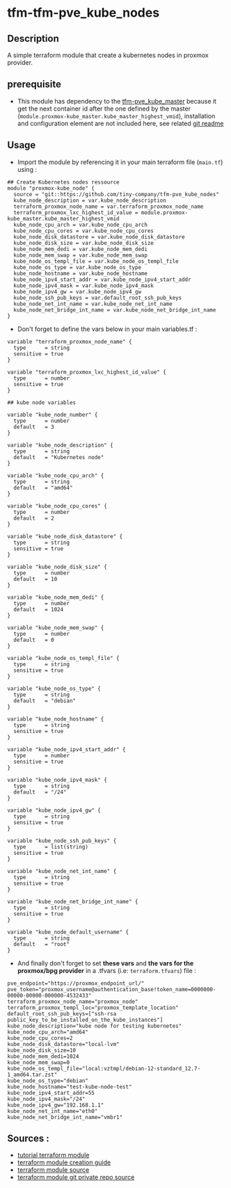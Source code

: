 # tfm-tfm-pve_kube_nodes

## Description

A simple terraform module that create a kubernetes nodes in proxmox provider.

## prerequisite

- This module has dependency to the [tfm-pve_kube_master](https://github.com/tiny-company/tfm-pve_kube_master) because it get the next container id after the one defined by the master (`module.proxmox-kube_master.kube_master_highest_vmid`), installation and configuration element are not included here, see related [git readme](https://github.com/tiny-company/tfm-pve_kube_master/blob/main/readme.md)

## Usage 

- Import the module by referencing it in your main terraform file (`main.tf`) using :
```hcl
## Create Kubernetes nodes ressource
module "proxmox-kube_node" {
  source = "git::https://github.com/tiny-company/tfm-pve_kube_nodes"
  kube_node_description = var.kube_node_description
  terraform_proxmox_node_name = var.terraform_proxmox_node_name
  terraform_proxmox_lxc_highest_id_value = module.proxmox-kube_master.kube_master_highest_vmid
  kube_node_cpu_arch = var.kube_node_cpu_arch
  kube_node_cpu_cores = var.kube_node_cpu_cores
  kube_node_disk_datastore = var.kube_node_disk_datastore
  kube_node_disk_size = var.kube_node_disk_size
  kube_node_mem_dedi = var.kube_node_mem_dedi
  kube_node_mem_swap = var.kube_node_mem_swap
  kube_node_os_templ_file = var.kube_node_os_templ_file
  kube_node_os_type = var.kube_node_os_type
  kube_node_hostname = var.kube_node_hostname
  kube_node_ipv4_start_addr = var.kube_node_ipv4_start_addr
  kube_node_ipv4_mask = var.kube_node_ipv4_mask
  kube_node_ipv4_gw = var.kube_node_ipv4_gw
  kube_node_ssh_pub_keys = var.default_root_ssh_pub_keys
  kube_node_net_int_name = var.kube_node_net_int_name
  kube_node_net_bridge_int_name = var.kube_node_net_bridge_int_name
}
```

- Don't forget to define the vars below in your main variables.tf :
```hcl
variable "terraform_proxmox_node_name" {
  type      = string
  sensitive = true
}

variable "terraform_proxmox_lxc_highest_id_value" {
  type      = number
  sensitive = true
}

## kube node variables

variable "kube_node_number" {
  type      = number
  default   = 3
}

variable "kube_node_description" {
  type      = string
  default   = "Kubernetes node"
}

variable "kube_node_cpu_arch" {
  type      = string
  default   = "amd64"
}

variable "kube_node_cpu_cores" {
  type      = number
  default   = 2
}

variable "kube_node_disk_datastore" {
  type      = string
  sensitive = true
}

variable "kube_node_disk_size" {
  type      = number
  default   = 10
}

variable "kube_node_mem_dedi" {
  type      = number
  default   = 1024
}

variable "kube_node_mem_swap" {
  type      = number
  default   = 0
}

variable "kube_node_os_templ_file" {
  type      = string
  sensitive = true
}

variable "kube_node_os_type" {
  type      = string
  default   = "debian"
}

variable "kube_node_hostname" {
  type      = string
  sensitive = true
}

variable "kube_node_ipv4_start_addr" {
  type      = number
  sensitive = true
}

variable "kube_node_ipv4_mask" {
  type      = string
  default   = "/24"
}

variable "kube_node_ipv4_gw" {
  type      = string
  sensitive = true
}

variable "kube_node_ssh_pub_keys" {
  type      = list(string)
  sensitive = true
}

variable "kube_node_net_int_name" {
  type      = string
  sensitive = true
}

variable "kube_node_net_bridge_int_name" {
  type      = string
  sensitive = true
}

variable "kube_node_default_username" {
  type      = string
  default   = "root"
}
```

- And finally don't forget to set **these vars** and **the vars for the proxmox/bpg provider** in a .tfvars (i.e: `terraform.tfvars`) file  :
```hcl
pve_endpoint="https://proxmox_endpoint_url/"
pve_token="proxmox_username@authentication_base!token_name=0000000-00000-00000-000000-4532433"
terraform_proxmox_node_name="proxmox_node"
terraform_proxmox_templ_loc="proxmox_template_location"
default_root_ssh_pub_keys=["ssh-rsa public_key_to_be_installed_on_the_kube_instances"]
kube_node_description="kube node for testing kubernetes"
kube_node_cpu_arch="amd64"
kube_node_cpu_cores=2
kube_node_disk_datastore="local-lvm"
kube_node_disk_size=10
kube_node_mem_dedi=1024
kube_node_mem_swap=0
kube_node_os_templ_file="local:vztmpl/debian-12-standard_12.7-1_amd64.tar.zst"
kube_node_os_type="debian"
kube_node_hostname="test-kube-node-test"
kube_node_ipv4_start_addr=55
kube_node_ipv4_mask="/24"
kube_node_ipv4_gw="192.168.1.1"
kube_node_net_int_name="eth0"
kube_node_net_bridge_int_name="vmbr1"
```

## Sources : 

- [tutorial terraform module](https://developer.hashicorp.com/terraform/tutorials/modules/module)
- [terraform module creation guide](https://developer.hashicorp.com/terraform/language/modules/develop)
- [terraform module source](https://developer.hashicorp.com/terraform/language/modules/sources#github)
- [terraform module git private repo source](https://medium.com/@dipandergoyal/terraform-using-private-git-repo-as-module-source-d20d8cec7c5)